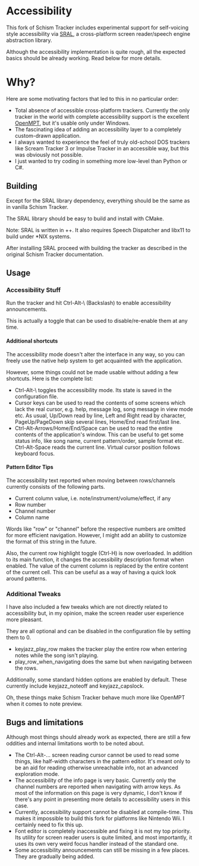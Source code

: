 # Accessibility

This fork of Schism Tracker includes experimental support for self-voicing style accessibility via [SRAL](https://github.com/m1maker/SRAL), a cross-platform screen reader/speech engine abstraction library.

Although the accessibility implementation is quite rough, all the expected basics should be already working. Read below for more details.

# Why?

Here are some motivating factors that led to this in no particular order:

* Total absence of accessible cross-platform trackers.
Currently the only tracker in the world with complete accessibility support is the excellent [OpenMPT](https://www.openmpt.org), but it's usable only under Windows.
* The fascinating idea of adding an accessibility layer to a completely custom-drawn application.
* I always wanted to experience the feel of truly old-school DOS trackers like Scream Tracker 3 or Impulse Tracker in an accessible way,
but this was obviously not possible.
* I just wanted to try coding in something more low-level than Python or C#.

## Building

Except for the SRAL library dependency, everything should be the same as in vanilla Schism Tracker.

The SRAL library should be easy to build and install with CMake.

Note: SRAL is written in ++. It also requires Speech Dispatcher and libx11 to build under *NIX systems.

After installing SRAL proceed with building the tracker as described in the original Schism Tracker documentation.

## Usage
### Accessibility Stuff

Run the tracker and hit Ctrl-Alt-\ (Backslash) to enable accessibility announcements.

This is actually a toggle that can be used to disable/re-enable them at any time.

#### Additional shortcuts

The accessibility mode doesn't alter the interface in any way, so you can freely use the native help system to get acquainted with the application.

However, some things could not be made usable without adding a few shortcuts. Here is the complete list:

* Ctrl-Alt-\ toggles the accessibility mode. Its state is saved in the configuration file.
* Cursor keys can be used to read the contents of some screens which lack the real cursor, e.g. help, message log, song message in view mode etc.
As usual, Up/Down read by line, Left and Right read by character,
PageUp/PageDown skip several lines,
Home/End read first/last line.
* Ctrl-Alt-Arrows/Home/End/Space can be used to read the entire contents of the application's window.
This can be useful to get some status info, like song name, current pattern/order, sample format etc.
Ctrl-Alt-Space reads the current line.
Virtual cursor position follows keyboard focus.

#### Pattern Editor Tips

The accessibility text reported when moving between rows/channels currently consists of the following parts.

* Current column value, i.e. note/instrument/volume/effect, if any
* Row number
* Channel number
* Column name

Words like "row" or "channel" before the respective numbers are omitted for more efficient navigation. However, I might add an ability to customize the format of this string in the future.

Also, the current row highlight toggle (Ctrl-H) is now overloaded.
In addition to its main function, it changes the accessibility description format when enabled.
The value of the current column is replaced by the entire content of the current cell. This can be useful as a way of having a quick look around patterns.

### Additional Tweaks

I have also included a few tweaks which are not directly related to accessibility but, in my opinion, make the screen reader user experience more pleasant.

They are all optional and can be disabled in the configuration file by setting them to 0.

* keyjazz_play_row makes the tracker play the entire row when entering notes while the song isn't playing.
* play_row_when_navigating does the same but when navigating between the rows.

Additionally, some standard hidden options are enabled by default.
These currently include keyjazz_noteoff and keyjazz_capslock.

Oh, these things make Schism Tracker behave much more like OpenMPT when it comes to note preview.

## Bugs and limitations

Although most things should already work as expected, there are still a few oddities and internal limitations worth to be noted about.

* The Ctrl-Alt-... screen reading cursor cannot be used to read some things, like half-width characters in the pattern editor.
It's meant only to be an aid for reading otherwise unreachable info, not an advanced exploration mode.
* The accessibility of the info page is very basic. Currently only the channel numbers are reported when navigating with arrow keys.
As most of the information on this page is very dynamic, I don't know if there's any point in presenting more details to accessibility users in this case.
* Currently, accessibility support cannot be disabled at compile-time. This makes it impossible to build this fork for platforms like Nintendo Wii. I certainly need to fix this up.
* Font editor is completely inaccessible and fixing it is not my top priority.
Its utility for screen reader users is quite limited, and most importantly, it uses its own very weird focus handler instead of the standard one.
* Some accessibility announcements can still be missing in a few places. They are gradually being added.
